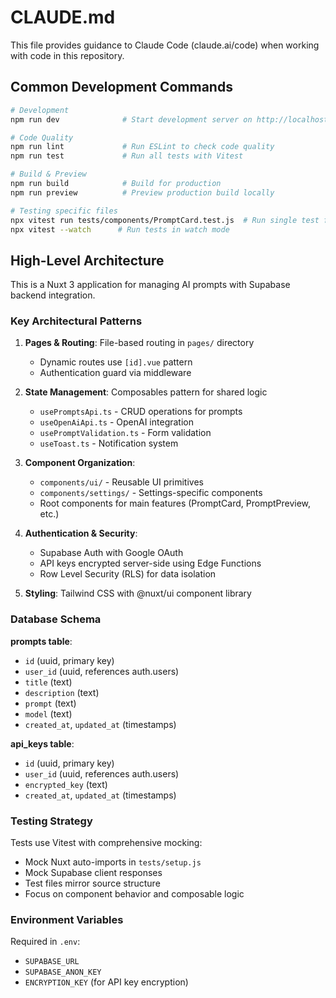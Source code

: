 # CLAUDE.md

This file provides guidance to Claude Code (claude.ai/code) when working with code in this repository.

## Common Development Commands

```bash
# Development
npm run dev              # Start development server on http://localhost:3000

# Code Quality
npm run lint             # Run ESLint to check code quality
npm run test             # Run all tests with Vitest

# Build & Preview
npm run build            # Build for production
npm run preview          # Preview production build locally

# Testing specific files
npx vitest run tests/components/PromptCard.test.js  # Run single test file
npx vitest --watch      # Run tests in watch mode
```

## High-Level Architecture

This is a Nuxt 3 application for managing AI prompts with Supabase backend integration.

### Key Architectural Patterns

1. **Pages & Routing**: File-based routing in `pages/` directory
   - Dynamic routes use `[id].vue` pattern
   - Authentication guard via middleware

2. **State Management**: Composables pattern for shared logic
   - `usePromptsApi.ts` - CRUD operations for prompts
   - `useOpenAiApi.ts` - OpenAI integration
   - `usePromptValidation.ts` - Form validation
   - `useToast.ts` - Notification system

3. **Component Organization**:
   - `components/ui/` - Reusable UI primitives
   - `components/settings/` - Settings-specific components
   - Root components for main features (PromptCard, PromptPreview, etc.)

4. **Authentication & Security**:
   - Supabase Auth with Google OAuth
   - API keys encrypted server-side using Edge Functions
   - Row Level Security (RLS) for data isolation

5. **Styling**: Tailwind CSS with @nuxt/ui component library

### Database Schema

**prompts table**:
- `id` (uuid, primary key)
- `user_id` (uuid, references auth.users)
- `title` (text)
- `description` (text)
- `prompt` (text)
- `model` (text)
- `created_at`, `updated_at` (timestamps)

**api_keys table**:
- `id` (uuid, primary key)
- `user_id` (uuid, references auth.users)
- `encrypted_key` (text)
- `created_at`, `updated_at` (timestamps)

### Testing Strategy

Tests use Vitest with comprehensive mocking:
- Mock Nuxt auto-imports in `tests/setup.js`
- Mock Supabase client responses
- Test files mirror source structure
- Focus on component behavior and composable logic

### Environment Variables

Required in `.env`:
- `SUPABASE_URL`
- `SUPABASE_ANON_KEY`
- `ENCRYPTION_KEY` (for API key encryption)